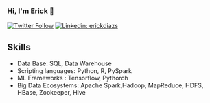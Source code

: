 ### Hi, I'm Erick 👋

[![Twitter Follow](https://img.shields.io/twitter/follow/Brocoli_GT?label=Follow)](https://twitter.com/Brocoli_GT)
[![Linkedin: erickdiazs](https://img.shields.io/badge/-erickdiazs-blue?style=flat-square&logo=Linkedin&logoColor=white&link=https://www.linkedin.com/in/erickdiazs/)](https://www.linkedin.com/in/erickdiazs/)

## Skills
- Data Base: SQL, Data Warehouse
- Scripting languages: Python, R, PySpark
- ML Frameworks : Tensorflow, Pythorch
- Big Data Ecosystems: Apache Spark,Hadoop, MapReduce, HDFS, HBase, Zookeeper, Hive


<!--misteranmol
**ErickDiaz/ErickDiaz** is a ✨ _special_ ✨ repository because its `README.md` (this file) appears on your GitHub profile.

Here are some ideas to get you started:

- 🔭 I’m currently working on ...
- 🌱 I’m currently learning ...
- 👯 I’m looking to collaborate on ...
- 🤔 I’m looking for help with ...
- 💬 Ask me about ...
- 📫 How to reach me: ...
- 😄 Pronouns: ...
- ⚡ Fun fact: ...
-->
